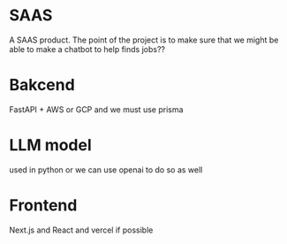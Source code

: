 # SAAS
A SAAS product. The point of the project is to make sure that we might be able to make a chatbot to help finds jobs??

# Bakcend
FastAPI + AWS or GCP and we must use prisma 
# LLM model
used in python or we can use openai to do so as well

# Frontend
Next.js and React and vercel if possible
